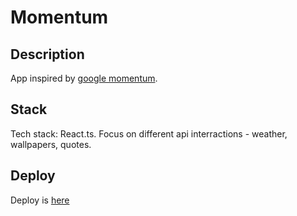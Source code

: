 # Momentum

## Description

App inspired by [google momentum](https://momentumdash.com/).

## Stack

Tech stack: React.ts. Focus on different api interractions - weather, wallpapers, quotes.

## Deploy

Deploy is [here](https://mikheytsevna.github.io/momentum/dist/)
